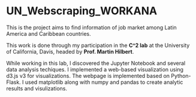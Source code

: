 # UN_Webscraping_WORKANA

This is the project aims to find information of job market among Latin America and Caribbean countries.

This work is done through my participation in the **C^2 lab** at the University of California, Davis, headed by **Prof. Martin Hilbert**.

While working in this lab, I discovered the Jupyter Notebook and several data analysis techiques.
I implemented a web-based visualization using d3.js v3 for visualizations. The webpage is implemented based on Python-Flask.
I used matplotlib along with numpy and pandas to create analytic results and visulizations.
